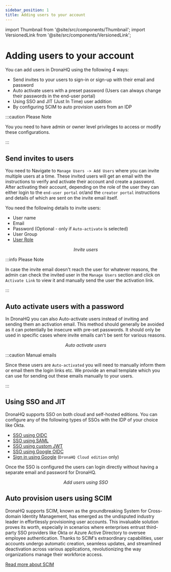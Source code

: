 ```yaml
---
sidebar_position: 1
title: Adding users to your account
---
```


import Thumbnail from '@site/src/components/Thumbnail';
import VersionedLink from '@site/src/components/VersionedLink';

# Adding users to your account

You can add users in DronaHQ using the following 4 ways:

- Send invites to your users to sign-in or sign-up with their email and password
- Auto activate users with a preset password (Users can always change their passwords in the end-user portal) 
- Using SSO and JIT (Just In Time) user addition
- By configuring SCIM to auto provision users from an IDP

:::caution Please Note

You you need to have admin or owner level privileges to access or modify these configurations.

:::

## Send invites to users 

You need to Navigate to `Manage Users -> Add Users` where you can invite multiple users at a time. These invited users will get an email with the instructions to verify and activate their account and create a password. After activating their account, depending on the role of the user they can either login to the `end-user portal` or/and the `creator portal` instructions and details of which are sent on the invite email itself. 

You need the following details to invite users:
- User name
- Email
- Password (Optional - only if `Auto-activate` is selected)
- User Group
- [User Role](../user_roles)

<figure>
  <Thumbnail src="/img/user-management/add-users-wo-password.png" alt="Inviting users" width='100%'/>
  <figcaption align = "center"><i>Invite users</i></figcaption>
</figure>

:::info Please Note

In case the invite email doesn't reach the user for whatever reasons, the admin can check the invited user in the `Manage Users` section and click on `Activate Link` to view it and manually send the user the activation link.

:::

## Auto activate users with a password

In DronaHQ you can also Auto-activate users instead of inviting and sending them an activation email. This method should generally be avoided as it can potentially be insecure with pre-set passwords. It should only be used in specific cases where invite emails can't be sent for various reasons. 

<figure>
  <Thumbnail src="/img/user-management/add-users-with-password.png" alt="Auto activate users" width='100%'/>
  <figcaption align = "center"><i>Auto activate users</i></figcaption>
</figure>

:::caution Manual emails

Since these users are `Auto-activated` you will need to manually inform them or email them the login links etc. We provide an email template which you can use for sending out these emails manually to your users.

:::

## Using SSO and JIT

DronaHQ supports SSO on both cloud and self-hosted editions. You can configure any of the following types of SSOs with the IDP of your choice like Okta. 

- [SSO using OIDC](../sso/configuring-sso-with-oidc)
- [SSO using SAML](../sso/configuring-sso-with-saml)
- [SSO using custom JWT](../sso/configure-sso-with-custom-jwt)
- [SSO using Google OIDC](../sso/configuring-sso-for-google-oidc) 
- [Sign in using Google](../sso-guides/configure-sign-in-with-google) (`DronaHQ Cloud edition` only)

Once the SSO is configured the users can login directly without having a separate email and password for DronaHQ. 

<figure>
  <Thumbnail src="/img/user-management/add-users-sso.png" alt="Adding users using SSO" width='100%'/>
  <figcaption align = "center"><i>Add users using SSO</i></figcaption>
</figure>

## Auto provision users using SCIM

DronaHQ supports SCIM, known as the groundbreaking System for Cross-domain Identity Management, has emerged as the undisputed industry leader in effortlessly provisioning user accounts. This invaluable solution proves its worth, especially in scenarios where enterprises entrust third-party SSO providers like Okta or Azure Active Directory to oversee employee authentication. Thanks to SCIM's extraordinary capabilities, user accounts undergo automatic creation, seamless updates, and streamlined deactivation across various applications, revolutionizing the way organizations manage their workforce access.

[Read more about SCIM](../sso/scim-user-provisioning)